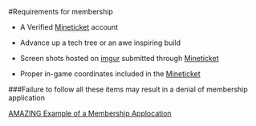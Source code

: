 #Requirements for membership

* A Verified [Mineticket](http://mineticket.io/) account

* Advance up a tech tree or an awe inspiring build

* Screen shots hosted on [imgur](http://imgur.com/) submitted through [Mineticket](http://mineticket.io/)

* Proper in-game coordinates included in the [Mineticket](http://mineticket.io/) 


###Failure to follow all these items may result in a denial of membership application

[AMAZING Example of a Membership Applocation](http://imgur.com/koDZfFv)
